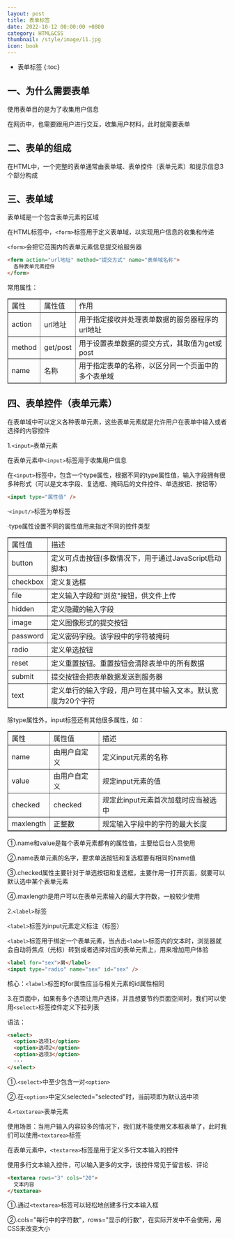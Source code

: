 ```yaml
---
layout: post
title: 表单标签
date: 2022-10-12 00:00:00 +0800
category: HTML&CSS
thumbnail: /style/image/11.jpg
icon: book
---
```



* 表单标签
{:toc}

## 一、为什么需要表单
使用表单目的是为了收集用户信息  

在网页中，也需要跟用户进行交互，收集用户材料，此时就需要表单  

## 二、表单的组成
在HTML中，一个完整的表单通常由表单域、表单控件（表单元素）和提示信息3个部分构成  

## 三、表单域
表单域是一个包含表单元素的区域  

在HTML标签中，`<form>`标签用于定义表单域，以实现用户信息的收集和传递  

`<form>`会把它范围内的表单元素信息提交给服务器  

```html
<form action="url地址" method="提交方式" name="表单域名称">
  各种表单元素控件
</form>
```

常用属性：  

<table border="1">
<tr>
<td>属性</td>
<td>属性值</td>
<td>作用</td>
</tr>
<tr>
<td>action</td>
<td>url地址</td>
<td>用于指定接收并处理表单数据的服务器程序的url地址</td>
</tr>
<tr>
<td>method</td>
<td>get/post</td>
<td>用于设置表单数据的提交方式，其取值为get或post</td>
</tr>
<tr>
<td>name</td>
<td>名称</td>
<td>用于指定表单的名称，以区分同一个页面中的多个表单域</td>
</tr>
</table>

## 四、表单控件（表单元素）
在表单域中可以定义各种表单元素，这些表单元素就是允许用户在表单中输入或者选择的内容控件  

1.`<input>`表单元素  

在表单元素中`<input>`标签用于收集用户信息  

在`<input>`标签中，包含一个type属性，根据不同的type属性值，输入字段拥有很多种形式（可以是文本字段、复选框、掩码后的文件控件、单选按钮、按钮等）  

```html
<input type="属性值" />
```

·`<input/>`标签为单标签  

·type属性设置不同的属性值用来指定不同的控件类型  

<table border="1">
<tr>
<td>属性值</td>
<td>描述</td>
</tr>
<tr>
<td>button</td>
<td>定义可点击按钮(多数情况下，用于通过JavaScript启动脚本)</td>
</tr>
<tr>
<td>checkbox</td>
<td>定义复选框</td>
</tr>
<tr>
<td>file</td>
<td>定义输入字段和"浏览"按钮，供文件上传</td>
</tr>
<tr>
<td>hidden</td>
<td>定义隐藏的输入字段</td>
</tr>
<tr>
<td>image</td>
<td>定义图像形式的提交按钮</td>
</tr>
<tr>
<td>password</td>
<td>定义密码字段。该字段中的字符被掩码</td>
</tr>
<tr>
<td>radio</td>
<td>定义单选按钮</td>
</tr>
<tr>
<td>reset</td>
<td>定义重置按钮。重置按钮会清除表单中的所有数据</td>
</tr>
<tr>
<td>submit</td>
<td>提交按钮会把表单数据发送到服务器</td>
</tr>
<tr>
<td>text</td>
<td>定义单行的输入字段，用户可在其中输入文本。默认宽度为20个字符</td>
</tr>
</table>
除type属性外，input标签还有其他很多属性，如：  

<table border="1">
<tr>
<td>属性</td>
<td>属性值</td>
<td>描述</td>
</tr>
<tr>
<td>name</td>
<td>由用户自定义</td>
<td>定义input元素的名称</td>
</tr>
<tr>
<td>value</td>
<td>由用户自定义</td>
<td>规定input元素的值</td>
</tr>
<tr>
<td>checked</td>
<td>checked</td>
<td>规定此input元素首次加载时应当被选中</td>
</tr>
<tr>
<td>maxlength</td>
<td>正整数</td>
<td>规定输入字段中的字符的最大长度</td>
</tr>
</table>
①.name和value是每个表单元素都有的属性值，主要给后台人员使用  

②.name表单元素的名字，要求单选按钮和复选框要有相同的name值  

③.checked属性主要针对于单选按钮和复选框，主要作用一打开页面，就要可以默认选中某个表单元素  

④.maxlength是用户可以在表单元素输入的最大字符数，一般较少使用  

2.`<label>`标签  

`<label>`标签为input元素定义标注（标签）  

`<label>`标签用于绑定一个表单元素，当点击`<label>`标签内的文本时，浏览器就会自动将焦点（光标）转到或者选择对应的表单元素上，用来增加用户体验  

```html
<label for="sex">男</label>
<input type="radio" name="sex" id="sex" />
```  

核心：`<label>`标签的for属性应当与相关元素的id属性相同  

3.在页面中，如果有多个选项让用户选择，并且想要节约页面空间时，我们可以使用`<select>`标签控件定义下拉列表  

语法：  

```html
<select>
  <option>选项1</option>
  <option>选项2</option>
  <option>选项3</option>
  ···
</select>
```
①.`<select>`中至少包含一对`<option>`  

②.在`<option>`中定义selected="selected"时，当前项即为默认选中项  

4.`<textarea>`表单元素  

使用场景：当用户输入内容较多的情况下，我们就不能使用文本框表单了，此时我们可以使用`<textarea>`标签  

在表单元素中，`<textarea>`标签是用于定义多行文本输入的控件  

使用多行文本输入控件，可以输入更多的文字，该控件常见于留言板、评论  

```html
<textarea rows="3" cols="20">
  文本内容
</textarea>
```
①.通过`<textarea>`标签可以轻松地创建多行文本输入框  

②.cols="每行中的字符数"，rows="显示的行数"，在实际开发中不会使用，用CSS来改变大小  

